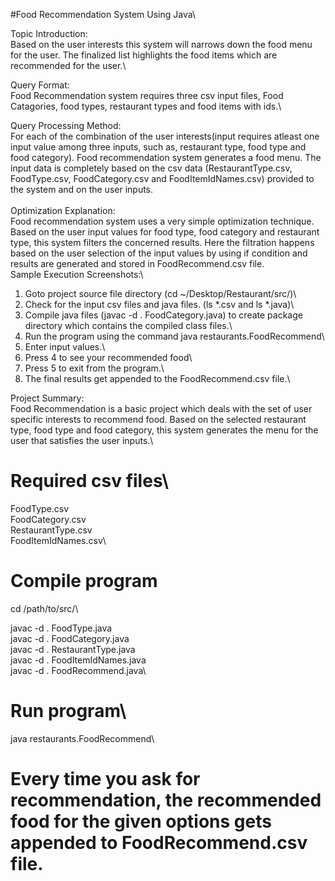 #Food Recommendation System Using Java\

Topic Introduction:\
	Based on the user interests this system will narrows down the food menu for the user. The finalized list highlights the food items which are recommended for the user.\

Query Format:\
	Food Recommendation system requires three csv input files, Food Catagories, food types, restaurant types and food items with ids.\

Query Processing Method:\
	For each of the combination of the user interests(input requires atleast one input value among three inputs, such as, restaurant type, food type and food category). Food recommendation system generates a food menu. The input data is completely based on the csv data (RestaurantType.csv, FoodType.csv, FoodCategory.csv and FoodItemIdNames.csv) provided to the system and on the user inputs.\
\
Optimization Explanation:\
	Food recommendation system uses a very simple optimization technique. Based on the user input values for food type, food category and restaurant type, this system filters the concerned results. Here the filtration happens based on the user selection of the input values by using if condition and results are generated and stored in FoodRecommend.csv file.
\
Sample Execution Screenshots:\

1. Goto project source file directory (cd ~/Desktop/Restaurant/src/)\
2. Check for the input csv files and java files. (ls *.csv and ls *.java)\
3. Compile java files (javac -d . FoodCategory.java) to create package directory which contains the compiled class files.\
4. Run the program using the command java restaurants.FoodRecommend\
5. Enter input values.\
6. Press 4 to see your recommended food\
7. Press 5 to exit from the program.\
8. The final results get appended to the FoodRecommend.csv file.\


Project Summary:\
	Food Recommendation is a basic project which deals with the set of user specific interests to recommend food. Based on the selected restaurant type, food type and food category, this system generates the menu for the user that satisfies the user inputs.\
  
# Required csv files\
FoodType.csv\
FoodCategory.csv\
RestaurantType.csv\
FoodItemIdNames.csv\

# Compile program
cd /path/to/src/\

javac -d . FoodType.java\
javac -d . FoodCategory.java\
javac -d . RestaurantType.java\
javac -d . FoodItemIdNames.java\
javac -d . FoodRecommend.java\

# Run program\
java restaurants.FoodRecommend\

# Every time you ask for recommendation, the recommended food for the given options gets appended to FoodRecommend.csv file.


